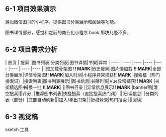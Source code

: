 ## 6-1 项目效果演示

 类似微信图书的小程序，提供图书分类展示和阅读等功能。
 
 图书详情部分，感觉和之前的商业化小程序 book 那块儿差不多。



## 6-2 项目需求分析




|  首页   | 搜索  |图书列表|分类列表|图书详情|书架|异常
|  ----  | ----  |----  |----  |----  |----  | ----   |----  |
|预加载骨架图  <b>!! MARK</b>|历史搜索|图片懒加载 <b>!! MARK</b>|全部分类展示|详情骨架图<b>!! MARK</b>|加入时间|小程序异常捕获<b>!! MARK</b>
|搜索框（热门搜索词）|搜索列表|图书列表展示||图书信息|书架列表|Vue异常捕获<b>!! MARK</b>
|书架精选图书|换一批 <b>!! MARK</b>|  ||图书目录  ||异常信息展示<b>!! MARK</b>
|banner图|清空搜索|||评分|
|推荐图书列表|快捷搜索（直接搜索热门词）|||已读信息|
|分类列表（部分）|底部自动刷新|||加入/移出书架|
|授权登录|热门搜索 |||阅读|




## 6-3 视觉稿

sketch 工具






